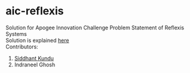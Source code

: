 # aic-reflexis
Solution for Apogee Innovation Challenge Problem Statement of Reflexis Systems<br/>
Solution is explained [here](https://github.com/ighosh98/aic-reflexis/blob/master/Reflexis%20Systems%20-%20Code2Create%20.pdf)
<br/>
Contributors:
1. [Siddhant Kundu](https://github.com/SKundu1998)
2. Indraneel Ghosh
